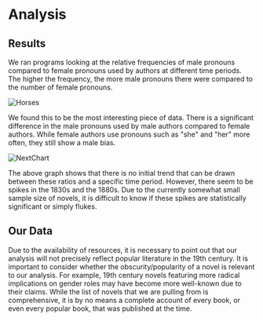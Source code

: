 # Analysis

## Results
We ran programs looking at the relative frequencies of male pronouns compared to female pronouns 
used by authors at different time periods. The higher the frequency, the more male pronouns there 
were compared to the number of female pronouns.

![Horses](https://upload.wikimedia.org/wikipedia/commons/d/de/Nokota_Horses_cropped.jpg "Horses")


We found this to be the most interesting piece of data. There is a significant 
difference in the male pronouns used by male authors compared to female authors. 
While female authors use pronouns such as "she" and "her" more often, they still show
a male bias.

![NextChart](https://en.wikipedia.org/wiki/File:Golden_Retriever_medium-to-light-coat.jpg "Next 
Chart")

The above graph shows that there is no initial trend that can be drawn between these ratios and a
specific time period. However, there seem to be spikes in the 1830s and the 1880s. Due to the 
currently somewhat small sample size of novels, it is difficult to know if these spikes are 
statistically significant or simply flukes.

## Our Data
Due to the availability of resources, it is necessary to point out that our analysis will not
precisely reflect popular literature in the 19th century. It is important to consider 
whether the obscurity/popularity of a novel is relevant to our analysis. For example, 19th 
century novels featuring more radical implications on gender roles may have become more 
well-known due to their claims. While the list of novels that we are pulling from is 
comprehensive, it is by no means a complete account of every book, or even every popular book, 
that was published at the time.
